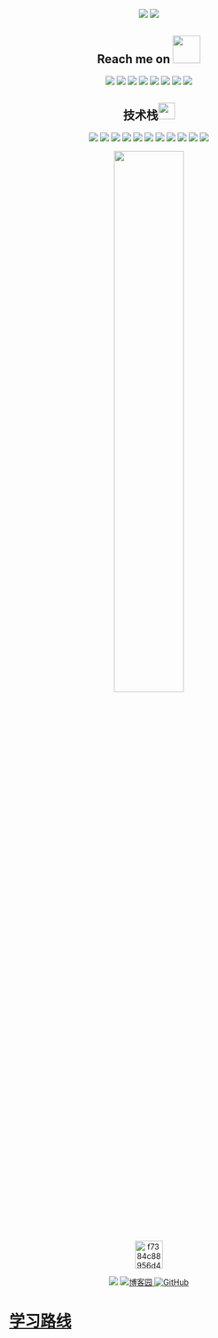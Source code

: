 <p align = "center">
  <img src = "https://github-readme-stats.vercel.app/api?username=senghor-song&show_icons=true&theme=tokyonight&line_height=27">
  <img src = "https://github-readme-stats.vercel.app/api/top-langs/?username=senghor-song&theme=radical">
</p>
<h2 align="center">Reach me on <img src="https://media.giphy.com/media/mGcNjsfWAjY5AEZNw6/giphy.gif" width="50"></h2>
<p align="center">
<img src="https://img.shields.io/badge/-JavaScript-black?style=flat-square&logo=javascript"/>
<img src="https://img.shields.io/badge/-Nodejs-black?style=flat-square&logo=Node.js"/>
<img src="https://img.shields.io/badge/-Expressjs-black?style=flat-square&logo=Express.js"/>
<img src="https://img.shields.io/badge/-React-black?style=flat-square&logo=react"/>
<img src="https://img.shields.io/badge/-MongoDB-black?style=flat-square&logo=mongodb"/>
<img src="https://img.shields.io/badge/-MySQL-black?style=flat-square&logo=mysql"/>
<img src="https://img.shields.io/badge/-Git-black?style=flat-square&logo=git"/>
<img src="https://img.shields.io/badge/-GitHub-black?style=flat-square&logo=github"/>
</p>
<p align="center">
<h2 align="center">技术栈<img src="https://media.giphy.com/media/WUlplcMpOCEmTGBtBW/giphy.gif" width="30"></h2>


<p align="center">
<img src="https://img.shields.io/badge/C-C-00599C?style=plastic&logo=c&logoColor=white"/>
<img src="https://img.shields.io/badge/Java-Java-00599C?style=plastic&logo=java"/>
<img src="https://img.shields.io/badge/Spring-Spring-green?style=plastic&logo=Spring"/>
<img src="https://img.shields.io/badge/Spring Boot-Spring Boot-green?style=plastic&logo=Springboot"/>
<img src="https://img.shields.io/badge/Redis-Redis-red?style=plastic&logo=redis"/>
<img src="https://img.shields.io/badge/RabbitMQ-RabbitMQ-red?style=plastic&logo=rabbitmq"/>
<img src="https://img.shields.io/badge/MySQL-MySQL-00599C?style=plastic&logo=mysql"/>
<img src="https://img.shields.io/badge/Vue-Vue.js-green?style=plastic&logo=vuedotjs"/>

<img src="https://img.shields.io/badge/-HTML5-E34F26?style=plastic&logo=html5&logoColor=white"/>
<img src="https://img.shields.io/badge/-CSS3-1572B6?style=plastic&logo=css3"/>
<img src="https://img.shields.io/badge/-Bootstrap-563D7C?style=plastic&logo=bootstrap"/>
</p>


<p align = "center">
<img width="50%" src="https://github-readme-streak-stats.herokuapp.com/?user=senghor-song&show_icons=true&locale=en&layout=compact&theme=radical&line_height=0" />
</p>


<p align="center"><img src="https://img-blog.csdnimg.cn/f7384c88956d4378b72e47548e19c9f8.gif" alt="f7384c88956d4378b72e47548e19c9f8.gif" width="50" /></p><p align="center">
<img src = "https://komarev.com/ghpvc/?username=senghor-song&color=green&style=plastic">
<a href="https://www.cnblogs.com/MrSong97/">
	<img src="https://img.shields.io/badge/博客园-博客园-green?style=plastic" alt="博客园" />
</a>
<a href="https://github.com/senghor-song">
	<img src="https://img.shields.io/badge/GitHub-%E5%AD%98%E5%82%A8%E5%BA%93-black.svg?style=plastic" alt="GitHub" />
</a>
</p>

# <a href="https://github.com/senghor-song/senghor-song/blob/master/README_study.md">学习路线</a>
